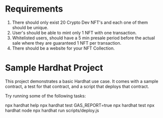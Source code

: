 #  Requirements
1. There should only exist 20 Crypto Dev NFT's and each one of them should be unique.
2. User's should be able to mint only 1 NFT with one transaction.
3. Whitelisted users, should have a 5 min presale period before the actual sale where they are guaranteed 1 NFT per transaction.
4. There should be a website for your NFT Collection.

#  Sample Hardhat Project
  This project demonstrates a basic Hardhat use case. It comes with a sample contract, a test for that contract, and a script that deploys that contract.

Try running some of the following tasks:

npx hardhat help
npx hardhat test
GAS_REPORT=true npx hardhat test
npx hardhat node
npx hardhat run scripts/deploy.js 

